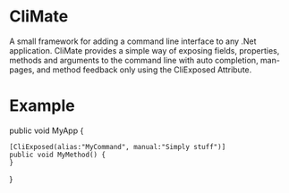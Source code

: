 # CliMate
A small framework for adding a command line interface to any .Net application. CliMate provides a simple way of exposing fields, properties, methods and arguments to the command line with auto completion, man-pages, and method feedback only using the CliExposed Attribute. 

# Example

public void MyApp {

	[CliExposed(alias:"MyCommand", manual:"Simply stuff")]
	public void MyMethod() {
	}
} 

